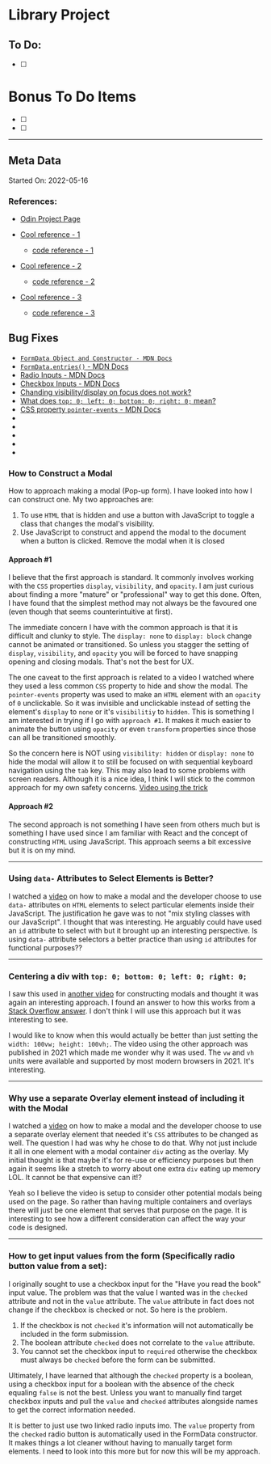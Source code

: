 # Library Project


## To Do:

- [ ] 

# Bonus To Do Items

- [ ] 
- [ ] 





---

## Meta Data

Started On: 2022-05-16

### References:


- [Odin Project Page](https://www.theodinproject.com/lessons/node-path-javascript-library)

- [Cool reference - 1](https://michalosman.github.io/library/)
  - [code reference - 1](https://github.com/michalosman/library)

- [Cool reference - 2](https://ginnerzapata.github.io/library-app/)
  - [code reference - 2](https://github.com/ginnerzapata/library-app)

- [Cool reference - 3](https://sultanbadri.github.io/virtual-library/)
  - [code reference - 3](https://github.com/SultanBadri/virtual-library)


## Bug Fixes

- [`FormData Object and Constructor - MDN Docs`](https://developer.mozilla.org/en-US/docs/Web/API/FormData/FormData)
- [`FormData.entries()` - MDN Docs](https://developer.mozilla.org/en-US/docs/Web/API/FormData/entries)
- [Radio Inputs - MDN Docs](https://developer.mozilla.org/en-US/docs/Web/HTML/Element/input/radio)
- [Checkbox Inputs - MDN Docs](https://developer.mozilla.org/en-US/docs/Web/HTML/Element/input/checkbox)
- [Chanding visibility/display on focus does not work?](https://stackoverflow.com/questions/21351476/why-changing-visibility-display-on-focus-does-not-work)
- [What does `top: 0; left: 0; bottom: 0; right: 0;` mean?](https://stackoverflow.com/questions/28080910/what-does-top-0-left-0-bottom-0-right-0-mean)
- [CSS property `pointer-events` - MDN Docs](https://developer.mozilla.org/en-US/docs/Web/CSS/pointer-events)
- []()
- []()
- []()
- []()
- []()

### How to Construct a Modal

How to approach making a modal (Pop-up form). I have looked into how I can construct one. My two approaches are:

1. To use `HTML` that is hidden and use a button with JavaScript to toggle a class that changes the modal's visibility.
2. Use JavaScript to construct and append the modal to the document when a button is clicked. Remove the modal when it is closed

#### Approach #1

I believe that the first approach is standard. It commonly involves working with the `CSS` properties `display`, `visibility`, and `opacity`. I am just curious about finding a more "mature" or "professional" way to get this done. Often, I have found that the simplest method may not always be the favoured one (even though that seems counterintuitive at first). 

The immediate concern I have with the common approach is that it is difficult and clunky to style. The `display: none` to `display: block` change cannot be animated or transitioned. So unless you stagger the setting of `display`, `visibility`, and `opacity` you will be forced to have snapping opening and closing modals. That's not the best for UX. 

The one caveat to the first approach is related to a video I watched where they used a less common `CSS` property to hide and show the modal. The `pointer-events` property was used to make an `HTML` element with an `opacity` of `0` unclickable. So it was invisible and unclickable instead of setting the element's `display` to `none` or it's `visibilitiy` to `hidden`. This is something I am interested in trying if I go with `approach #1`. It makes it much easier to animate the button using `opacity` or even `transform` properties since those can all be transitioned smoothly.

So the concern here is NOT using `visibility: hidden` or `display: none` to hide the modal will allow it to still be focused on with sequential keyboard navigation using the `tab` key. This may also lead to some problems with screen readers. Although it is a nice idea, I think I will stick to the common approach for my own safety concerns. [Video using the trick](https://youtu.be/XH5OW46yO8I)

#### Approach #2

The second approach is not something I have seen from others much but is something I have used since I am familiar with React and the concept of constructing `HTML` using JavaScript. This approach seems a bit excessive but it is on my mind.

---

### Using `data-` Attributes to Select Elements is Better?

I watched a [video](https://youtu.be/MBaw_6cPmAw) on how to make a modal and the developer choose to use `data-` attributes on `HTML` elements to select particular elements inside their JavaScript. The justification he gave was to not "mix styling classes with our JavaScript". I thought that was interesting. He arguably could have used an `id` attribute to select with but it brought up an interesting perspective. Is using `data-` attribute selectors a better practice than using `id` attributes for functional purposes??

---

### Centering a div with `top: 0; bottom: 0; left: 0; right: 0;`

I saw this used in [another video](https://youtu.be/uUCpopjPZdI) for constructing modals and thought it was again an interesting approach. I found an answer to how this works from a [Stack Overflow answer](https://stackoverflow.com/questions/28080910/what-does-top-0-left-0-bottom-0-right-0-mean). I don't think I will use this approach but it was interesting to see.

I would like to know when this would actually be better than just setting the `width: 100vw; height: 100vh;`. The video using the other approach was published in 2021 which made me wonder why it was used. The `vw` and `vh` units were available and supported by most modern browsers in 2021. It's interesting.

---

### Why use a separate Overlay element instead of including it with the Modal


I watched a [video](https://youtu.be/MBaw_6cPmAw) on how to make a modal and the developer choose to use a separate overlay element that needed it's `CSS` attributes to be changed as well. The question I had was why he chose to do that. Why not just include it all in one element with a modal container `div` acting as the overlay. My initial thought is that maybe it's for re-use or efficiency purposes but then again it seems like a stretch to worry about one extra `div` eating up memory LOL. It cannot be that expensive can it!?

Yeah so I believe the video is setup to consider other potential modals being used on the page. So rather than having multiple containers and overlays there will just be one element that serves that purpose on the page. It is interesting to see how a different consideration can affect the way your code is designed.

---

### How to get input values from the form (Specifically radio button value from a set):

I originally sought to use a checkbox input for the "Have you read the book" input value. The problem was that the value I wanted was in the `checked` attribute and not in the `value` attribute. The `value` attribute in fact does not change if the checkbox is checked or not. So here is the problem.

1. If the checkbox is not `checked` it's information will not automatically be included in the form submission. 
2. The boolean attribute `checked` does not correlate to the `value` attribute.
3. You cannot set the checkbox input to `required` otherwise the checkbox must always be `checked` before the form can be submitted.

Ultimately, I have learned that although the `checked` property is a boolean, using a checkbox input for a boolean with the absence of the check equaling `false` is not the best. Unless you want to manually find target checkbox inputs and pull the `value` and `checked` attributes alongside names to get the correct information needed.

It is better to just use two linked radio inputs imo. The `value` property from the `checked` radio button is automatically used in the FormData constructor. It makes things a lot cleaner without having to manually target form elements. I need to look into this more but for now this will be my approach.
